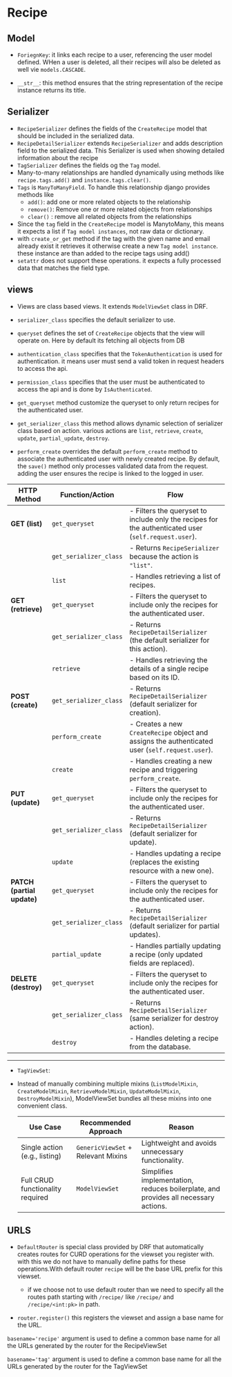 # Recipe

## Model

- `ForiegnKey`: it links each recipe to a user, referencing the user model defined. WHen a user is deleted, all their recipes will also be deleted as well vie `models.CASCADE`.

- `__str__`: this method ensures that the string representation of the recipe instance returns its title.

## Serializer

- `RecipeSerializer` defines the fields of the `CreateRecipe` model that should be included in the serialized data.
- `RecipeDetailSerializer` extends `RecipeSerializer` and adds description field to the serialized data. This Serializer is used when showing detailed information about the recipe
- `TagSerializer` defines the fields og the `Tag` model.
- Many-to-many relationships are handled dynamically using methods like `recipe.tags.add()` and `instance.tags.clear()`.
- `Tags` is `ManyToManyField`. To handle this relationship django provides methods like
  - `add()`: add one or more related objects to the relationship
  - `remove()`: Remove one or more related objects from relationships
  - `clear()` : remove all related objects from the relationships
- Since the `tag` field in the `CreateRecipe` model is ManytoMany, this means it expects a list if `Tag model instances`, not raw data or dictionary.
- with `create_or_get` method if the tag with the given name and email already exist it retrieves it otherwise create a new `Tag model instance`. these instance are than added to the recipe tags using add()
- `setattr` does not support these operations. it expects a fully processed data that matches the field type.

## views

- Views are class based views. It extends `ModelViewSet` class in DRF.

- `serializer_class` specifies the default serializer to use.

- `queryset` defines the set of `CreateRecipe` objects that the view will operate on. Here by default its fetching all objects from DB

- `authentication_class` specifies that the `TokenAuthentication` is used for authentication. it means user must send a valid token in request headers to access the api.

- `permission_class` specifies that the user must be authenticated to access the api and is done by `IsAuthenticated`.

- `get_queryset` method customize the queryset to only return recipes for the authenticated user.

- `get_serializer_class` this method allows dynamic selection of serializer class based on action. various actions are `list`, `retrieve`, `create`, `update`, `partial_update`, `destroy`.

- `perform_create` overrides the default `perform_create` method to associate the authenticated user with newly created recipe. By default, the `save()` method only processes validated data from the request. adding the user ensures the recipe is linked to the logged in user.

| **HTTP Method**            | **Function/Action**    | **Flow**                                                                                             |
| -------------------------- | ---------------------- | ---------------------------------------------------------------------------------------------------- |
| **GET (list)**             | `get_queryset`         | - Filters the queryset to include only the recipes for the authenticated user (`self.request.user`). |
|                            | `get_serializer_class` | - Returns `RecipeSerializer` because the action is `"list"`.                                         |
|                            | `list`                 | - Handles retrieving a list of recipes.                                                              |
| **GET (retrieve)**         | `get_queryset`         | - Filters the queryset to include only the recipes for the authenticated user.                       |
|                            | `get_serializer_class` | - Returns `RecipeDetailSerializer` (the default serializer for this action).                         |
|                            | `retrieve`             | - Handles retrieving the details of a single recipe based on its ID.                                 |
| **POST (create)**          | `get_serializer_class` | - Returns `RecipeDetailSerializer` (default serializer for creation).                                |
|                            | `perform_create`       | - Creates a new `CreateRecipe` object and assigns the authenticated user (`self.request.user`).      |
|                            | `create`               | - Handles creating a new recipe and triggering `perform_create`.                                     |
| **PUT (update)**           | `get_queryset`         | - Filters the queryset to include only the recipes for the authenticated user.                       |
|                            | `get_serializer_class` | - Returns `RecipeDetailSerializer` (default serializer for update).                                  |
|                            | `update`               | - Handles updating a recipe (replaces the existing resource with a new one).                         |
| **PATCH (partial update)** | `get_queryset`         | - Filters the queryset to include only the recipes for the authenticated user.                       |
|                            | `get_serializer_class` | - Returns `RecipeDetailSerializer` (default serializer for partial updates).                         |
|                            | `partial_update`       | - Handles partially updating a recipe (only updated fields are replaced).                            |
| **DELETE (destroy)**       | `get_queryset`         | - Filters the queryset to include only the recipes for the authenticated user.                       |
|                            | `get_serializer_class` | - Returns `RecipeDetailSerializer` (same serializer for destroy action).                             |
|                            | `destroy`              | - Handles deleting a recipe from the database.                                                       |

---

- `TagViewSet`:
- Instead of manually combining multiple mixins (`ListModelMixin`, `CreateModelMixin`, `RetrieveModelMixin`, `UpdateModelMixin`, `DestroyModelMixin`), ModelViewSet bundles all these mixins into one convenient class.

  | **Use Case**                     | **Recommended Approach**           | **Reason**                                                                          |
  | -------------------------------- | ---------------------------------- | ----------------------------------------------------------------------------------- |
  | Single action (e.g., listing)    | `GenericViewSet` + Relevant Mixins | Lightweight and avoids unnecessary functionality.                                   |
  | Full CRUD functionality required | `ModelViewSet`                     | Simplifies implementation, reduces boilerplate, and provides all necessary actions. |

## URLS

- `DefaultRouter` is special class provided by DRF that automatically creates routes for CURD operations for the viewset you register with. with this we do not have to manually define paths for these operations.With default router `recipe` will be the base URL prefix for this viewset.

  - if we choose not to use default router than we need to specify all the routes path starting with `/recipe/` like `/recipe/` and `/recipe/<int:pk>` in path.

- `router.register()` this registers the viewset and assign a base name for the URL.

`basename='recipe'` argument is used to define a common base name for all the URLs generated by the router for the RecipeViewSet

`basename='tag'` argument is used to define a common base name for all the URLs generated by the router for the TagViewSet
